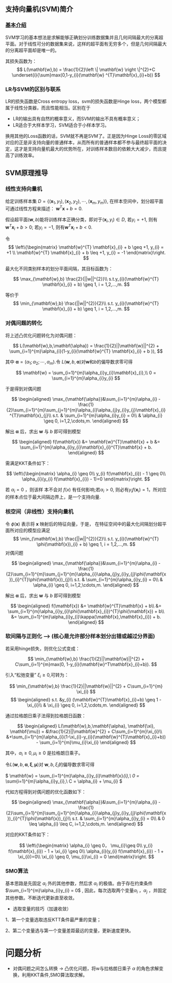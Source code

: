 ## 支持向量机(SVM)简介

### [基本介绍](https://zhuanlan.zhihu.com/p/31886934)

SVM学习的基本想法是求解能够正确划分训练数据集并且几何间隔最大的分离超平面。对于线性可分的数据集来说，这样的超平面有无穷多个，但是几何间隔最大的分离超平面却是唯一的。

其损失函数为：
$$ L(\mathbf{w},b) = \frac{1}{2}\left \| \mathbf{w}  \right \|^{2}+C \underset{i}{\sum}max(0,1-y_{i}(\mathbf{w} ^{T}\mathbf{x}_{i}+b)) $$

### LR与SVM的区别与联系

LR的损失函数是Cross entropy loss，svm的损失函数是Hinge loss，两个模型都属于线性分类器，而且性能相当。区别在于

* LR的输出具有自然的概率意义，而SVM的输出不具有概率意义；
* LR适合于大样本学习，SVM适合于小样本学习。

换用其他的Loss函数的话，SVM就不再是SVM了。正是因为Hinge Loss的零区域对应的正是非支持向量的普通样本，从而所有的普通样本都不参与最终超平面的决定，这才是支持向量机最大的优势所在，对训练样本数目的依赖大大减少，而且提高了训练效率。

## SVM原理推导
### 线性支持向量机
给定训练样本集 $D = \{(\mathbf{x}_{1}, y_{1}),  (\mathbf{x}_{2}, y_{2}), \cdots, (\mathbf{x}_{m}, y_{m})\}$, 在样本空间中，划分超平面可通过线性方程来描述：
$\mathbf{w}^{T} \mathbf{x} +b=0$.

假设超平面$(\mathbf{w}, b)$能将训练样本正确分类，即对于$(\mathbf{x}_{i}, y_{i}) \in D$, 若$y_{i} = +1$, 则有$\mathbf{w}^{T} \mathbf{x}_{i} + b > 0$; 若$y_{i} = -1$, 则有$\mathbf{w}^{T} \mathbf{x}_{i} + b < 0$.

令
$$
\left\{\begin{matrix}
\mathbf{w}^{T} \mathbf{x}_{i} + b \geq +1, y_{i} = +1 \\ 
\mathbf{w}^{T} \mathbf{x}_{i} + b \leq +1, y_{i} = -1 
\end{matrix}\right.
$$

最大化不同类别样本的划分平面间隔，其目标函数为：

$$
\max_{\mathbf{w},b} \frac{2}{||w||^{2}}\\
s.t.y_{i}(\mathbf{w}^{T} \mathbf{x}_{i} + b) \geq 1, i = 1,2,...,m.
$$

等价于
$$
\min_{\mathbf{w},b} \frac{||w||^{2}}{2}\\
s.t. y_{i}(\mathbf{w}^{T} \mathbf{x}_{i} + b) \geq 1, i = 1,2,...,m.
$$

### 对偶问题的转化
将上述凸优化问题转化为对偶问题：

$$
L(\mathbf{w},b,\mathbf{\alpha}) = \frac{1}{2}||\mathbf{w}||^{2} + \sum_{i=1}^{m}\alpha_{i}(1-y_{i}(\mathbf{w}^{T} \mathbf{x}_{i} + b )),
$$

其中 $\mathbf{\alpha}=(\alpha_{1};\alpha_{2};\cdots,\alpha_{m})$.令 $L(\mathbf{w},b,\mathbf{\alpha})$对$\mathbf{w}$和$b$的偏导数求零可得

$$
\mathbf{w} = \sum_{i=1}^{m}\alpha_{i}y_{i}\mathbf{x}_{i},\\
0 = \sum_{i=1}^{m}\alpha_{i}y_{i}
$$

于是得到对偶问题

$$
\begin{aligned}
\max_{\mathbf{\alpha}}&\sum_{i=1}^{m}\alpha_{i} - \frac{1}{2}\sum_{i=1}^{m}\sum_{j=1}^{m}\alpha_{i}\alpha_{j}y_{i}y_{j}\mathbf{x}_{i}^{T}\mathbf{x}_{j}\\
s.t. & \sum_{i=1}^{m}\alpha_{i}y_{i} = 0\\
& \alpha_{i} \geq 0, i=1,2,\cdots,m.
\end{aligned}
$$

解出 $\mathbf{\alpha}$ 后，求出 $\mathbf{w}$ 与 $b$ 即可得到模型

$$
\begin{aligned}
f(\mathbf{x}) &= \mathbf{w}^{T}\mathbf{x} + b
&= \sum_{i=1}^{m}\alpha_{i}y_{i}\mathbf{x}_{i}^{T}\mathbf{x} + b.
\end{aligned}
$$

需满足KKT条件如下：

$$
\left\{\begin{matrix}
\alpha_{i} \geq 0\\ 
y_{i} f(\mathbf{x}_{i}) -  1 \geq 0\\ 
\alpha_{i}(y_{i} f(\mathbf{x}_{i}) -  1)=0
\end{matrix}\right.
$$


若 $\alpha_{i} = 0$ ，则该样
本不会对 $f(x)$ 有任何影响;若$\alpha_{i} > 0$,
则必有$y_{i}f(\mathbf{x}_{i}) = 1$，所对应的样本点位于最大间隔边界上，是一个支持向量.

### 核空间（非线性）支持向量机
令 $\phi(\mathbf{x})$ 表示将 $\mathbf{x}$ 映射后的特征向量，于是， 在特征空间中的最大化间隔划分超平面所对应的模型应满足
$$
\min_{\mathbf{w},b} \frac{||w||^{2}}{2}\\
s.t. y_{i}(\mathbf{w}^{T} \phi(\mathbf{x})_{i} + b) \geq 1, i = 1,2,...,m.
$$
对偶问题

$$
\begin{aligned}
\max_{\mathbf{\alpha}}&\sum_{i=1}^{m}\alpha_{i} - \frac{1}{2}\sum_{i=1}^{m}\sum_{j=1}^{m}\alpha_{i}\alpha_{j}y_{i}y_{j}\phi(\mathbf{x})_{i}^{T}\phi(\mathbf{x})_{j}\\
s.t. & \sum_{i=1}^{m}\alpha_{i}y_{i} = 0\\
& \alpha_{i} \geq 0, i=1,2,\cdots,m.
\end{aligned}
$$

解出 $\mathbf{\alpha}$ 后，求出 $\mathbf{w}$ 与 $b$ 即可得到模型

$$
\begin{aligned}
f(\mathbf{x}) &= \mathbf{w}^{T}\mathbf{x} + b\\
&= \sum_{i=1}^{m}\alpha_{i}y_{i}\phi(\mathbf{x}_{i})^{T}\phi(\mathbf{x}) + b\\
&= \sum_{i=1}^{m}\alpha_{i}y_{i}\kappa(\mathbf{x},\mathbf{x}_{i}) + b.
\end{aligned}
$$


### 软间隔与正则化 --> (核心是允许部分样本划分出错或越过分界面)

若采用hinge损失，则优化公式变成：

$$
\min_{\mathbf{w},b} \frac{1}{2}||\mathbf{w}||^{2} + C\sum_{i=1}^{m}max(0, 1-y_{i}(\mathbf{w}^T\mathbf{x}_{i}+b)).
$$

引入“松弛变量” $\xi_{i} \geq 0$,可转为：

$$
\min_{\mathbf{w},b} \frac{1}{2}||\mathbf{w}||^{2} + C\sum_{i=1}^{m} \xi_{i}
$$
$$
\begin{aligned}
s.t. &y_{i} (\mathbf{w}^{T}\mathbf{x}_{i}+b) \geq  1 - \xi_{i}\\ 
& \xi_{i} \geq 0, i=1,2,\cdots,m.
\end{aligned}
$$

通过拉格朗日乘子法得到拉格朗日函数：

$$
\begin{aligned}
L(\mathbf{w},b,\mathbf{\alpha}, \mathbf{\xi}, \mathbf{\mu}) = &\frac{1}{2}||\mathbf{w}^{2} + C\sum_{i=1}^{m}\xi_{i}\\
&+\sum_{i=1}^{m}\alpha_{i}(1-\xi_{i}-y_{i}(\mathbf{w}^{T}\mathbf{x}_{i}+b)) - \sum_{i=1}^{m}\mu_{i}\xi_{i}
\end{aligned}
$$

其中，$\alpha_{i} \geq 0, \mu_{i} \geq 0$ 是拉格朗日乘子。

令$L(\mathbf{w},b,\mathbf{\alpha}, \mathbf{\xi}, \mathbf{\mu})$对 $\mathbf{w},b,\xi_{i}$的偏导数求零可得

$
\mathbf{w} = \sum_{i=1}^{m}\alpha_{i}y_{i}\mathbf{x}_{i},\\
0 = \sum_{i=1}^{m}\alpha_{i}y_{i},\\
C = \alpha_{i} + \mu_{i}
$

代如方程得到对偶问题的优化函数如下：

$$
\begin{aligned}
\max_{\mathbf{\alpha}}&\sum_{i=1}^{m}\alpha_{i} - \frac{1}{2}\sum_{i=1}^{m}\sum_{j=1}^{m}\alpha_{i}\alpha_{j}y_{i}y_{j}\phi(\mathbf{x})_{i}^{T}\phi(\mathbf{x})_{j}\\
s.t. & \sum_{i=1}^{m}\alpha_{i}y_{i} = 0\\
& 0 \leq \alpha_{i} \leq C, i=1,2,\cdots,m.
\end{aligned}
$$

对应的KKT条件如下：

$$
\left\{\begin{matrix}
\alpha_{i} \geq 0， \mu_{i}\geq 0\\ 
y_{i} f(\mathbf{x}_{i}) -  1 + \xi_{i} \geq 0\\ 
\alpha_{i}(y_{i} f(\mathbf{x}_{i}) -  1 + \xi_{i})=0\\
\xi_{i} \geq 0, \mu_{i}\xi_{i} = 0
\end{matrix}\right.
$$



### SMO算法
基本思路是先固定 $\alpha_{i}$ 外的其他参数，然后求 $\alpha_{i}$ 的极值。由于存在约束条件$\sum_{i=1}^{m}\alpha_{i}y_{i} = 0$ , 因此，每次选取两个变量$\alpha_{i}$ ，$\alpha_{j}$ ，并固定其他参数。不断迭代更新直至收敛。
* 选取变量的技巧（加速收敛）

1、第一个变量选取违反KTT条件最严重的变量；

2、第二个变量选与第一个变量差距最远的变量，更新速度更快。


# 问题分析
* 对偶问题之间怎么转换 -> 凸优化问题，将w与拉格朗日乘子 $\alpha$ 的角色求解变换，利用KKT条件,SMO算法取求解。